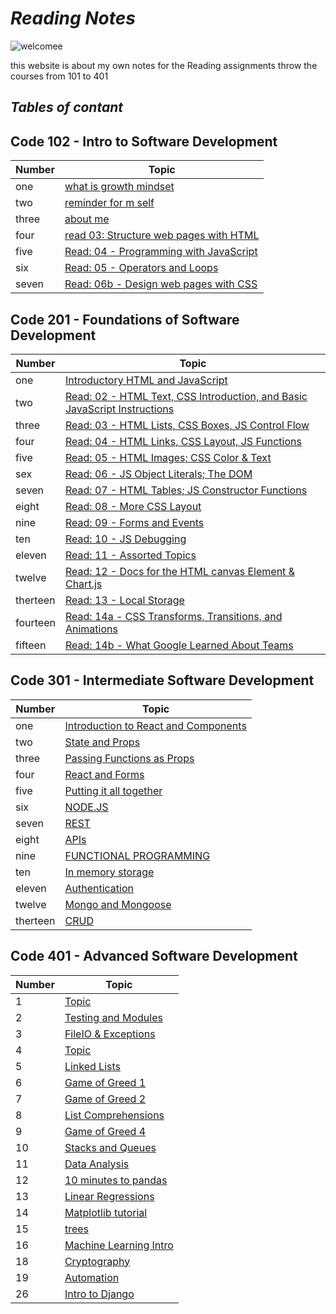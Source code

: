 # ***Reading Notes***

![welcomee](https://www.callcentrehelper.com/images/stories/2018/11/welcome-red-sign-760.png)

this website is about my own notes for the Reading assignments throw the courses from 101 to 401

## ***Tables of contant***

## Code 102 - Intro to Software Development

| Number | Topic |
| -------|--------- |
| one | [what is growth mindset](100/file-1) |
| two | [reminder for m self](100/file-2) |
| three | [about me](100/file-3) |
| four | [read 03: Structure web pages with HTML](100/read03) |
| five | [Read: 04 - Programming with JavaScript](100/read04) |
| six | [Read: 05 - Operators and Loops](100/read05) |
| seven | [Read: 06b - Design web pages with CSS](100/read06) |

## Code 201 - Foundations of Software Development

| Number | Topic |
| -------- | ---------- |
| one | [Introductory HTML and JavaScript](201/read201-01) |
| two | [Read: 02 - HTML Text, CSS Introduction, and Basic JavaScript Instructions](201/read201-02) |
| three | [Read: 03 - HTML Lists, CSS Boxes, JS Control Flow](201/read201-03) |
| four | [Read: 04 - HTML Links, CSS Layout, JS Functions](201/read201-04) |
| five | [Read: 05 - HTML Images; CSS Color & Text](201/read201-05) |
| sex | [Read: 06 - JS Object Literals; The DOM](201/read201-06) |
| seven | [Read: 07 - HTML Tables; JS Constructor Functions](201/read201-07) |
| eight | [Read: 08 - More CSS Layout](201/read201-08) |
| nine | [Read: 09 - Forms and Events](read201-09)
| ten | [Read: 10 - JS Debugging](201/read201-10) |
| eleven | [Read: 11 - Assorted Topics](201/read201-11) |
| twelve | [Read: 12 - Docs for the HTML canvas Element & Chart.js](201/read201-12) |
| therteen | [Read: 13 - Local Storage](201/read201-13) |
| fourteen | [Read: 14a - CSS Transforms, Transitions, and Animations](201/read201-14a) |
| fifteen | [Read: 14b - What Google Learned About Teams](201/read201-14b)|

## Code 301 - Intermediate Software Development

| Number | Topic |
| ----- | --------- |
| one | [Introduction to React and Components](301/read301-1) |
| two | [State and Props](301/read301-2)  |
| three | [Passing Functions as Props](301/read301-03) |
| four | [React and Forms](301/read301-04) |
| five | [Putting it all together](301/read301-05) |
| six | [NODE.JS](301/read301-06) |
| seven | [REST](301/read301-07) |
| eight | [APIs](301/read301-08) |
| nine | [FUNCTIONAL PROGRAMMING](301/read301-09) |
| ten | [In memory storage](301/read301-10) |
| eleven | [Authentication](301/read301-11) |
| twelve | [Mongo and Mongoose](301/read301-12) |
| therteen | [CRUD](301/read301-13) |

## Code 401 - Advanced Software Development

| Number | Topic |
| ----- | --------- |
| 1 | [Topic](401/read401-1) |
| 2 | [Testing and Modules](401/read401-2) |
| 3 | [FileIO & Exceptions](401/read401-3) |
| 4 | [Topic](401/read401-4) |
| 5 | [Linked Lists](401/read401-5) |
| 6 | [Game of Greed 1](401/read401-6) |
| 7 | [Game of Greed 2](401/read401-7) |
| 8 | [List Comprehensions](401/read401-8) |
| 9 | [Game of Greed 4](401/read401-9) |
| 10 | [Stacks and Queues](401/read401-10) |
| 11 | [Data Analysis](401/read401-11) |
| 12 | [10 minutes to pandas](401/read401-12) |
| 13 | [Linear Regressions](401/read401-13) |
| 14 | [Matplotlib tutorial](401/read401-14) |
| 15 | [trees](401/read401-15) |
| 16 | [Machine Learning Intro](401/read401-16) |
| 18 | [Cryptography](401/read401-18) |
| 19 | [Automation](401/read401-19) |
| 26 | [Intro to Django](401/read401-26) |